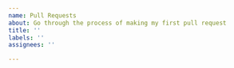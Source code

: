 ```yaml
---
name: Pull Requests
about: Go through the process of making my first pull request
title: ''
labels: ''
assignees: ''

---
```



